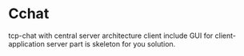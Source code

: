 # Cchat
tcp-chat with central server architecture
client include GUI for client-application
server part is skeleton for you solution.
